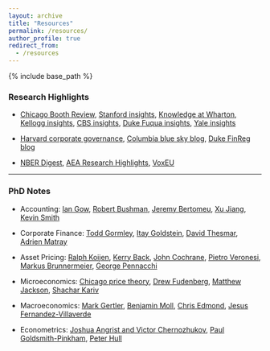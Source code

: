 ```yaml
---
layout: archive
title: "Resources"
permalink: /resources/
author_profile: true
redirect_from:
  - /resources
---
```


{% include base_path %}

<style>
  /* Apply to this archive page's content */
  .layout--archive .archive,
  .layout--archive .page__content {
    font-size: 0.75rem;   /* adjust */
    text-align: justify;
  }

  /* Dark blue links (skip buttons) */
  .layout--archive .archive a:not(.btn),
  .layout--archive .page__content a:not(.btn) {
    color: #003366 !important;
    text-decoration: none;
  }
  .layout--archive .archive a:not(.btn):hover,
  .layout--archive .page__content a:not(.btn):hover {
    color: #002244 !important;
    text-decoration: underline;
  }
  /* (Optional) visited state so it doesn’t revert to theme purple */
  .layout--archive .archive a:not(.btn):visited,
  .layout--archive .page__content a:not(.btn):visited {
    color: #003366 !important;
  }
</style>

### Research Highlights
- <a href="https://www.chicagobooth.edu/review" target="_blank">Chicago Booth Review</a>, <a href="https://www.gsb.stanford.edu/insights" target="_blank">Stanford insights</a>, <a href="https://knowledge.wharton.upenn.edu" target="_blank">Knowledge at Wharton</a>, <a href="https://insight.kellogg.northwestern.edu" target="_blank">Kellogg insights</a>, <a href="https://leading.business.columbia.edu" target="_blank">CBS insights</a>, <a href="https://www.fuqua.duke.edu/duke-fuqua-insights" target="_blank">Duke Fuqua insights</a>, <a href="https://insights.som.yale.edu" target="_blank">Yale insights</a>

- <a href="https://corpgov.law.harvard.edu/" target="_blank">Harvard corporate governance</a>, <a href="https://clsbluesky.law.columbia.edu" target="_blank">Columbia blue sky blog</a>, <a href="https://sites.duke.edu/thefinregblog/" target="_blank">Duke FinReg blog</a>

- <a href="https://www.nber.org/digest" target="_blank">NBER Digest</a>, <a href="https://www.aeaweb.org/research" target="_blank">AEA Research Highlights</a>, <a href="https://cepr.org/voxeu" target="_blank">VoxEU</a>

---

### PhD Notes

- Accounting: <a href="https://iangow.github.io/far_book/" target="_blank">Ian Gow</a>, <a href="https://www.robertbushman.net/phd-seminars" target="_blank">Robert Bushman</a>,
<a href="https://sites.google.com/site/jeremybertomeu/ph-d-course" target="_blank">Jeremy Bertomeu</a>, <a href="https://sites.duke.edu/xjiang/videos-on-theory-research-in-accounting/" target="_blank">Xu Jiang</a>, <a href="https://ksmith142.github.io" target="_blank">Kevin Smith</a>


- Corporate Finance: <a href="http://www.gormley.info/phd-notes.html" target="_blank">Todd Gormley</a>, <a href="https://finance.wharton.upenn.edu/~itayg/#PhD" target="_blank">Itay Goldstein</a>, <a href="https://sites.google.com/site/dthesmar/teaching" target="_blank">David Thesmar</a>, <a href="https://sites.google.com/view/adrienmatray/teaching" target="_blank">Adrien Matray</a>

- Asset Pricing: <a href="https://www.koijen.net/empirical-asset-pricing-notes.html" target="_blank">Ralph Koijen</a>, <a href="https://kerryback.com/teaching.html" target="_blank">Kerry Back</a>, <a href="https://www.johnhcochrane.com/asset-pricing" target="_blank">John Cochrane</a>, <a href="http://pietroveronesi.org/teaching/BUS35907.htm" target="_blank">Pietro Veronesi</a>, <a href="https://markus.scholar.princeton.edu/classes" target="_blank">Markus Brunnermeier</a>, <a href="https://gpennacc.web.illinois.edu/fin591.html" target="_blank">George Pennacchi</a>

- Microeconomics: <a href="https://home.uchicago.edu/cbm4/cpt/index.html" target="_blank">Chicago price theory</a>, <a href="https://economics.mit.edu/people/faculty/drew-fudenberg/teaching" target="_blank">Drew Fudenberg</a>, <a href="https://web.stanford.edu/~jacksonm/courses.html" target="_blank">Matthew Jackson</a>, <a href="https://eml.berkeley.edu//~kariv/Teaching.htm" target="_blank">Shachar Kariv</a>

- Macroeconomics: <a href="https://wp.nyu.edu/markgertler/macro-theory-2-slides/" target="_blank">Mark Gertler</a>, <a href="https://benjaminmoll.com/lectures/" target="_blank">Benjamin Moll</a>, <a href="http://www.chrisedmond.net/teaching.html" target="_blank">Chris Edmond</a>, <a href="https://www.sas.upenn.edu/~jesusfv/teaching.html" target="_blank">Jesus Fernandez-Villaverde</a>

- Econometrics: <a href="https://ocw.mit.edu/courses/14-387-applied-econometrics-mostly-harmless-big-data-fall-2014/" target="_blank">Joshua Angrist and Victor Chernozhukov</a>, <a href="https://github.com/paulgp/applied-methods-phd" target="_blank">Paul Goldsmith-Pinkham</a>, <a href="https://about.peterhull.net/metrix" target="_blank">Peter Hull</a>
